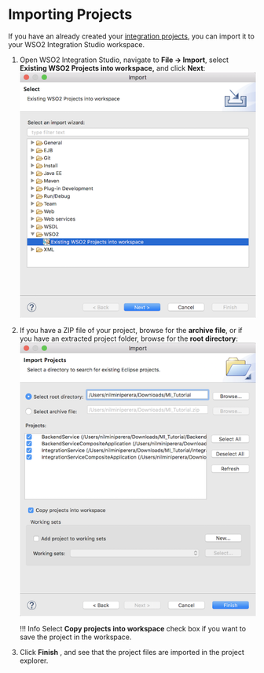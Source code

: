 # Importing Projects

If you have an already created your [integration projects](../../develop/creating-projects), you can import it to
your WSO2 Integration Studio workspace.

1.  Open WSO2 Integration Studio, navigate to **File -> Import**, select **Existing WSO2 Projects into workspace,** and click **Next**:  
    ![Import ESB project](../assets/img/create_project/import_proj_dialog.png)
2.  If you have a ZIP file of your project, browse for the **archive file**, or if you have an extracted project folder, browse for the
    **root directory**:  
    ![Import ESB project](../assets/img/create_project/import_proj_select_folders.png)

    !!! Info
    	Select **Copy projects into workspace** check box if you want to save the project in the workspace.
    
3.  Click **Finish** , and see that the project files are imported in the project explorer.  